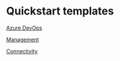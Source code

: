 # Quickstart templates

[Azure DevOps](/AzureDevOps/readMe.md)

[Management](/Management/readme.md)

[Connectivity](/Connectivity/readme.md)